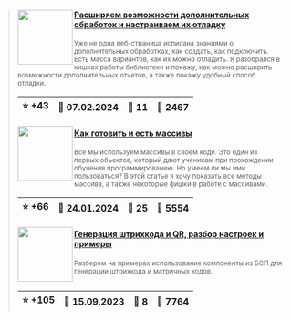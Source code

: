 ﻿<div id="infostart_posts">


> <img src="https://infostart.ru/upload/iblock/056/056c40a7b7466e0f727a911732ddb6c5.jpg?4223325f-491b-4c29-96b4-c7c0844a01e9" width="96" align="left"> 
> <h4 style="color: white;"><a href="https://infostart.ru/1c/articles/2035802/">Расширяем возможности дополнительных обработок и настраиваем их отладку</a></h4>
> <small>Уже не одна веб-страница исписана знаниями о дополнительных обработках, как создать, как подключить. Есть масса вариантов, как их можно отладить. Я разобрался в кишках работы библиотеки и покажу, как можно расширить возможности дополнительных отчетов, а также покажу удобный способ отладки.</small>  
> <br clear="left">
>
> | :star: +43 |  :calendar: 07.02.2024 |  :speech_balloon: 11 |  :eyes: 2467 |
>  |-|-|-|-|  
> <img src="https://infostart.ru/upload/iblock/af5/af58a047a7b2538d0a8411a127634cec.jpg?bfa5a141-b294-4e6d-9d57-3f2313568231" width="96" align="left"> 
> <h4 style="color: white;"><a href="https://infostart.ru/1c/articles/2024388/">Как готовить и есть массивы</a></h4>
> <small>Все мы используем массивы в своем коде. Это один из первых объектов, который дают ученикам при прохождении обучения программированию. Но умеем ли мы ими пользоваться? В этой статье я хочу показать все методы массива, а также некоторые фишки в работе с массивами.</small>  
> <br clear="left">
>
> | :star: +66 |  :calendar: 24.01.2024 |  :speech_balloon: 25 |  :eyes: 5554 |
>  |-|-|-|-|  
> <img src="https://infostart.ru/upload/iblock/259/2598eabebdac5291cf167d4509998273.png?c6d787e4-ee1a-472a-aa30-3997ae6baa10" width="96" align="left"> 
> <h4 style="color: white;"><a href="https://infostart.ru/1c/articles/1928785/">Генерация штрихкода и QR, разбор настроек и примеры</a></h4>
> <small>Разберем на примерах использование компоненты из БСП для генерации штрихкода и матричных кодов.</small>  
> <br clear="left">
>
> | :star: +105 |  :calendar: 15.09.2023 |  :speech_balloon: 8 |  :eyes: 7764 |
>  |-|-|-|-|  
</div>

